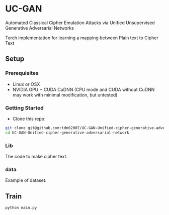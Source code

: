 # UC-GAN

Automated Classical Cipher Emulation Attacks via Unified Unsupervised Generative Adversarial Networks

Torch implementation for learning a mapping between Plain text to Cipher Text

## Setup

### Prerequisites

- Linux or OSX
- NVIDIA GPU + CUDA CuDNN (CPU mode and CUDA without CuDNN may work with minimal modification, but untested)

### Getting Started

- Clone this repo:

```bash
git clone git@github.com:tdn02007/UC-GAN-Unified-cipher-generative-adversarial-network.git
cd UC-GAN-Unified-cipher-generative-adversarial-network
```

### Lib

The code to make cipher text.

### data

Example of dataset.

## Train

```bash
python main.py
```
